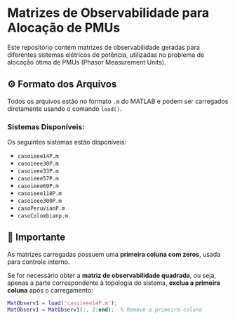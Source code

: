 # Matrizes de Observabilidade para Alocação de PMUs

Este repositório contém matrizes de observabilidade geradas para diferentes sistemas elétricos de potência, utilizadas no problema de alocação ótima de PMUs (Phasor Measurement Units).

## ⚙️ Formato dos Arquivos

Todos os arquivos estão no formato `.m` do MATLAB e podem ser carregados diretamente usando o comando `load()`.

### Sistemas Disponíveis:

Os seguintes sistemas estão disponíveis:

- `casoieee14P.m`
- `casoieee30P.m`
- `casoieee33P.m`
- `casoieee57P.m`
- `casoieee69P.m`
- `casoieee118P.m`
- `casoieee300P.m`
- `casoPeruvianP.m`
- `casoColombianp.m`

## 📌 Importante

As matrizes carregadas possuem uma **primeira coluna com zeros**, usada para controle interno.

Se for necessário obter a **matriz de observabilidade quadrada**, ou seja, apenas a parte correspondente à topologia do sistema, **exclua a primeira coluna** após o carregamento:

```matlab
MatObserv1 = load('casoieee14P.m');
MatObserv1 = MatObserv1(:, 2:end);  % Remove a primeira coluna
